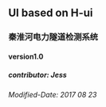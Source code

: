 ## UI based on H-ui
### 秦淮河电力隧道检测系统
#### version1.0
##### contributor: Jess
###### Modified-Date: 2017 08 23
